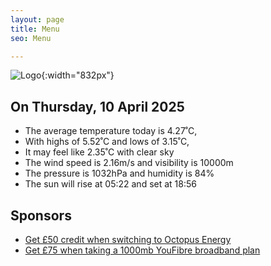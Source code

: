 ```yaml
---
layout: page
title: Menu
seo: Menu

---
```


![Logo](/images/logo.jpg){:width="832px"}

<!-- weather_marker starts -->
## On Thursday, 10 April 2025

- The average temperature today is 4.27˚C,
- With highs of 5.52˚C and lows of 3.15˚C,
- It may feel like 2.35˚C with clear sky
- The wind speed is 2.16m/s and visibility is 10000m
- The pressure is 1032hPa and humidity is 84%
- The sun will rise at 05:22 and set at 18:56

<!-- weather_marker ends -->

## Sponsors

- [Get £50 credit when switching to Octopus Energy](https://bit.ly/3oD1nnS)
- [Get £75 when taking a 1000mb YouFibre broadband plan](https://aklam.io/91zWhU?)



